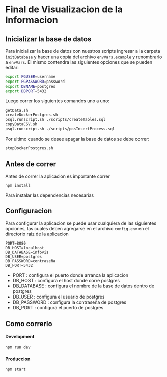# Final de Visualizacion de la Informacion

## Inicializar la base de datos
Para inicializar la base de datos con nuestros scripts ingresar a la carpeta `initDatabase` y hacer una copia del archivo `envVars.example` y renombrarlo a `envVars`. El mismo contendra las siguientes opciones que se pueden editar:
```bash
export PGUSER=username
export PGPASSWORD=password
export DBNAME=postgres
export DBPORT=5432
```
Luego correr los siguientes comandos uno a uno:
```bash
getData.sh
createDockerPostgres.sh
psql.runscript.sh ./scripts/createTables.sql
copyDataCSV.sh
psql.runscript.sh ./scripts/posInsertProcess.sql
```

Por ultimo cuando se desee apagar la base de datos se debe correr:
```bash
stopDockerPostgres.sh
```

## Antes de correr
Antes de correr la aplicacion es importante correr
```
npm install
```
Para instalar las dependencias necesarias

## Configuracion
Para configurar la aplicacion se puede usar cualquiera de las siguientes opciones, las cuales deben agregarse en el archivo `config.env` en el directorio raiz de la aplicacion
```
PORT=8080
DB_HOST=localhost
DB_DATABASE=infovis
DB_USER=postgres
DB_PASSWORD=contraseña
DB_PORT=5432
```
- PORT : configura el puerto donde arranca la aplicacion
- DB_HOST : configura el host donde corre postgres
- DB_DATABASE : configura el nombre de la base de datos dentro de postgres
- DB_USER : configura el usuario de postgres
- DB_PASSWORD : configura la contraseña de postgres
- DB_PORT : configura el puerto de postgres

## Como correrlo

#### Development
```
npm run dev
```
#### Produccion
```
npm start
```